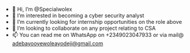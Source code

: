 - 👋 Hi, I’m @Specialwolex
- 👀 I’m interested in becoming a cyber security analyst
- 🌱 I’m currently looking for internship opportunities on the role above
- 💞️ I’m looking to collaborate on any project relating to CSA
- 📫 You can read me on WhatsApp on +2349023047933 or via mail@ adebayooyewoleayodeji@gmail.com

<!---
Specialwolex/Specialwolex is a ✨ special ✨ repository because its `README.md` (this file) appears on your GitHub profile.
You can click the Preview link to take a look at your changes.
--->
